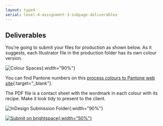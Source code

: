 ```yaml
---
layout: type4
serial: level-4-assignment-3-subpage-deliverables
---
```

## Deliverables

You're going to submit your files for production as shown below. As it suggests, each Illustrator file in the production folder has its own colour version.

![Colour Spaces]({{site.url}}/svg/wordmark/wordmark-colours.svg){:width="90%"}

You can find Pantone numbers on this [process colours to Pantone web site](https://www.ginifab.com/feeds/pms/cmyk_to_pantone.php){:target="_blank"}.

The PDF file is a contact sheet with the wordmark in each colour with its recipe. Make it look tidy to present to the client.

![InDesign Submission Folder]({{site.url}}/svg/wordmark/submission-wordmark.svg){:width="90%"}

<a href="{{ site.data.type4[2].brightspace[2].bs_url }}" title="Submit on Brightspace" target="_blank">![Submit on brightspace]({{site.url}}/svg/button-submit-brightspace.svg){:width="50%"}</a>